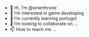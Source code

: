 - 👋 Hi, I’m @wrierthrone
- 👀 I’m interested in game developing
- 🌱 I’m currently learning portugol
- 💞️ I’m looking to collaborate on ...
- 📫 How to reach me ...

<!---
wrierthrone/wrierthrone is a ✨ special ✨ repository because its `README.md` (this file) appears on your GitHub profile.
You can click the Preview link to take a look at your changes.
--->

